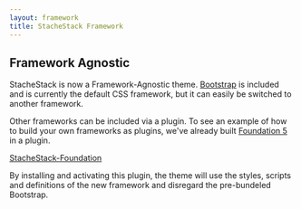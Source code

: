 ```yaml
---
layout: framework
title: StacheStack Framework
---
```


## Framework Agnostic

StacheStack is now a Framework-Agnostic theme. [Bootstrap](http://getbootstrap.com) is included and is currently the default CSS framework, but it can easily be switched to another framework.

Other frameworks can be included via a plugin. To see an example of how to build your own frameworks as plugins, we've already built [Foundation 5](http://foundation.zurb.com/) in a plugin.

<a class="button button-alert" href="https://github.com/StacheStack/stachestack-foundation">StacheStack-Foundation</a>

By installing and activating this plugin, the theme will use the styles, scripts and definitions of the new framework and disregard the pre-bundeled Bootstrap.

<!-- <ul class="side-nav">
	<li><label>The Framework</label></li>
	{% for post in site.categories.framework. %}
		<li><a href="/StacheStack{{ site.url }}{{ post.url }}">{{ post.title }}</a></li>
	{% endfor %}

</ul> -->
